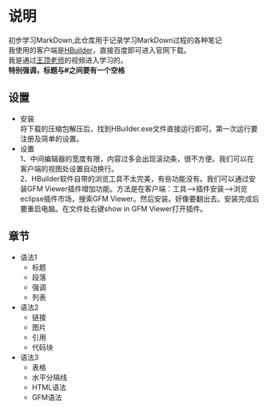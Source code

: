 # 说明
初步学习MarkDown,此仓库用于记录学习MarkDown过程的各种笔记  
我使用的客户端是[HBuilder]，直接百度即可进入官网下载。  
我是通过[王顶老师]的视频进入学习的。  
**特别强调，标题与#之间要有一个空格**
## 设置
* 安装  
    将下载的压缩包解压后，找到HBuilder.exe文件直接运行即可。第一次运行要注册及简单的设置。  
* 设置  
    1、中间编辑器的宽度有限，内容过多会出现滚动条，很不方便。我们可以在客户端的视图处设置自动换行。  
    2、HBuilder软件自带的浏览工具不太完美，有些功能没有。我们可以通过安装GFM Viewer插件增加功能。方法是在客户端：工具-->插件安装-->浏览eclipse插件市场，搜索GFM Viewer。然后安装。好像要翻出去。安装完成后要重启电脑。在文件处右键show in GFM Viewer打开插件。

## 章节
* 语法1
  * 标题
  * 段落
  * 强调
  * 列表
* 语法2
  * 链接
  * 图片
  * 引用
  * 代码块
* 语法3
  * 表格
  * 水平分隔线
  * HTML语法
  * GFM语法
<!--此处是超链接-->

[HBuilder]: http://www.dcloud.io/ 
[王顶老师]: http://edu.51cto.com